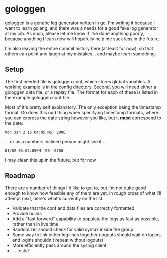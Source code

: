 # gologgen

gologgen is a generic log generator written in go. I'm writing it because I want to learn golang, and there was a needs for a good fake log generator at my job. As such, please let me know if I've done anything poorly, because anything I learn now will hopefully help me suck less in the future.

I'm also leaving the entire commit history here (at least for now), so that others can point and laugh at my mistakes... and maybe learn something.

## Setup

The first needed file is gologgen.conf, which stores global variables. A working example is in the config directory. Second, you will need either a gologgen.data file, or a replay file. The format for each of these is listed in the example gologgen.conf file.

Most of it's pretty self explanatory. The only exception being the timestamp format. Go does this odd thing when specifying timestamp formats, where you can express the date string however you like, but it **must** correspond to the date:

    Mon Jan 2 15:04:05 MST 2006

... or as a numbers inclined person might see it...

    01/02 03:04:05PM '06 -0700

I may clean this up in the future, but for now


## Roadmap

There are a number of things I'd like to get to, but I'm not quite good enough to know how feasible any of them are yet. In rough order of what I'll attempt next, here's what's currently on the list.

* Validate that the conf and data files are correctly formatted
* Provide builds
* Add a "fast forward" capability to populate the logs as fast as possible, rather than in live time
* Randomizer should check for valid syntax inside the group
* Some way to link either log lines together (logouts should wait on logins, and logins shouldn't repeat without logouts)
* More efficiently pass around the syslog client
* ... tests?
